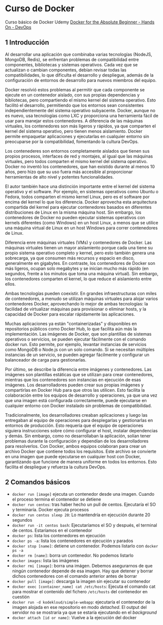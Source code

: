 # Curso de Docker

Curso básico de Docker Udemy [Docker for the Absolute Beginner - Hands On - DevOps](https://www.udemy.com/course/learn-docker/)

## 1 Introducción

Al desarrollar una aplicación que combinaba varias tecnologías (NodeJS, MongoDB, Redis), se enfrentan problemas de compatibilidad entre componentes, bibliotecas y sistemas operativos. Cada vez que se actualizan o cambian componentes, debían revisar todas las compatibilidades, lo que dificulta el desarrollo y despliegue, además de la configuración de entornos de desarrollo para nuevos miembros del equipo.

Docker resolvió estos problemas al permitir que cada componente se ejecute en un contenedor aislado, con sus propias dependencias y bibliotecas, pero compartiendo el mismo kernel del sistema operativo. Esto facilitó el desarrollo, permitiendo que los entornos sean consistentes independientemente del sistema operativo subyacente. Docker, aunque no es nuevo, usa tecnologías como LXC y proporciona una herramienta fácil de usar para manejar estos contenedores. A diferencia de las máquinas virtuales, los contenedores son más ligeros y rápidos, ya que comparten el kernel del sistema operativo, pero tienen menos aislamiento. Docker permite empaquetar aplicaciones y ejecutarlas en cualquier entorno sin preocuparse por la compatibilidad, fomentando la cultura DevOps.

Los contenederes son entornos completamente aislados que tienen sus propios procesos, interfaces de red y montajes, al igual que las máquinas virtuales, pero todos comparten el mismo kernel del sistema operativo. Docker no inventó los contenedores, que han existido durante al menos 10 años, pero hizo que su uso fuera más accesible al proporcionar herramientas de alto nivel y potentes funcionalidades.

El autor también hace una distinción importante entre el kernel del sistema operativo y el software. Por ejemplo, en sistemas operativos como Ubuntu o Fedora, todos comparten el mismo kernel Linux, pero es el software por encima del kernel lo que los diferencia. Docker aprovecha esta arquitectura compartida del kernel para ejecutar contenedores basados en diferentes distribuciones de Linux en la misma máquina host. Sin embargo, los contenedores de Docker no pueden ejecutar sistemas operativos con kernels diferentes (como Windows) en un host Linux, a menos que se utilice una máquina virtual de Linux en un host Windows para correr contenedores de Linux.

Diferencia enre máquinas virtuales (VMs) y contenedores de Docker. Las máquinas virtuales tienen un mayor aislamiento porque cada una tiene su propio sistema operativo completo y kernel, pero esto también genera una sobrecarga, ya que consumen más recursos y espacio en disco, generalmente en gigabytes. En contraste, los contenedores de Docker son más ligeros, ocupan solo megabytes y se inician mucho más rápido (en segundos, frente a los minutos que toma una máquina virtual). Sin embargo, los contenedores comparten el kernel, lo que reduce el aislamiento entre ellos.

Ambas tecnologías pueden coexistir. En grandes infraestructuras con miles de contenedores, a menudo se utilizan máquinas virtuales para alojar varios contenedores Docker, aprovechando lo mejor de ambas tecnologías: la facilidad de virtualizar máquinas para provisionar o eliminar hosts, y la capacidad de Docker para escalar rápidamente las aplicaciones.

Muchas aplicaciones ya están "containerizadas" y disponibles en repositorios públicos como Docker Hub, lo que facilita aún más la implementación. Las imágenes de Docker, que son plantillas de sistemas operativos o servicios, se pueden ejecutar fácilmente con el comando docker run. Esto permite, por ejemplo, levantar instancias de servicios como MongoDB o Node.js con un solo comando. Si se necesitan múltiples instancias de un servicio, se pueden agregar fácilmente y configurar un balanceador de carga para gestionarlas.

Por último, se describe la diferencia entre imágenes y contenedores. Las imágenes son plantillas estáticas que se utilizan para crear contenedores, mientras que los contenedores son instancias en ejecución de esas imágenes. Los desarrolladores pueden crear sus propias imágenes y compartirlas en Docker Hub para que otros las utilicen. Esto facilita la colaboración entre los equipos de desarrollo y operaciones, ya que una vez que una imagen está configurada correctamente, puede ejecutarse en cualquier entorno con Docker instalado sin problemas de compatibilidad.

Tradicionalmente, los desarrolladores creaban aplicaciones y luego las entregaban al equipo de operaciones para desplegarlas y gestionarlas en entornos de producción. Esto requería que el equipo de operaciones siguiera instrucciones sobre cómo configurar el host, instalar dependencias y demás. Sin embargo, como no desarrollaban la aplicación, solían tener problemas durante la configuración y dependían de los desarrolladores para resolverlos. Con Docker, ambos equipos colaboran para crear un archivo Docker que contiene todos los requisitos. Este archivo se convierte en una imagen que puede ejecutarse en cualquier host con Docker, garantizando que funcione de manera uniforme en todos los entornos. Esto facilita el despliegue y refuerza la cultura DevOps.

## 2 Comandos básicos

- `docker run [image]` ejecuta un contenedor desde una imagen. Cuando el proceso termina el contenedor se detiene
- `docker run centos`: tras haber hecho un pull de centos. Ejecutaría el SO y terminaría. Docker ejecuta procesos
- `docker run centos sleep 20`: Lo mantendría en ejecución durante 20 segundos
- `docker run -it centos bash`: Ejecutaríamos el SO y después, el terminal de centos. Estaríamos en el contenedor
- `docker ps`: lista los contenedores en ejecución
- `docker ps -a`: lista los contenedores en ejecución y parados
- `docker stop [name]`: detiene un contenedor. Podemos listarlo con `docker ps -a`
- `docker rm [name]`: borra un contenedor. No podemos listarlo
- `docker images`: lista las imágenes
- `docker rmi [image]`: borra una imágen. Debemos asegurarnos de que ningún contenedor depende de esa imagen. Hay que detener y borrar dichos contenedores con el comando anterior antes de borrar
- `docker pull [image]`: descarga la imagen sin ejecutar su contenedor
- `docker exec [container_name] cat /etc/hosts`: Ejecuta el comando cat para mostrar el contenido del fichero `/etc/hosts` del contenedor en cuestión
- `docker run -d kodekloud/simple-webapp`: ejecutaría el contenedor de la imagen alojada en ese repositorio en modo _detached_. El output del servidor no se mostraría ya que se estaría ejecutando en el _background_
- `docker attach [id or name]`: Vuelve a la ejecución del docker
